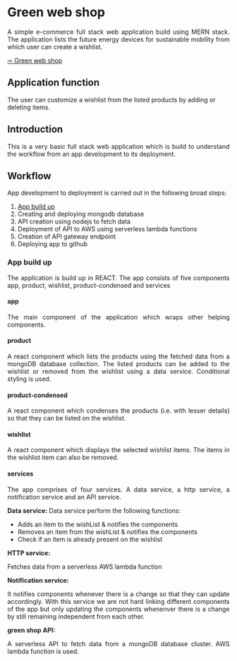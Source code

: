 # Green web shop

<div align="justify">
A simple e-commerce full stack web application build using MERN stack. The application lists the future energy devices for sustainable mobility from which user can create a wishlist.

</div>

[⇨ Green web shop](https://arko92.github.io/green-web-shop/)

## Application function

The user can customize a wishlist from the listed products by adding or deleting items. 

## Introduction

<div align="justify">
This is a very basic full stack web application which is build to understand the workflow from an app development to its deployment.
</div>


## Workflow

App development to deployment is carried out in the following broad steps:

1. [App build up](#Appbuildup)
2. Creating and deploying mongodb database
3. API creation using nodejs to fetch data
4. Deployment of API to AWS using serverless lambda functions
5. Creation of API gateway endpoint
6. Deploying app to github



<h3 id="Appbuildup">App build up</h3>

<div align="justify">

The application is build up in REACT. The app consists of five components app, product, wishlist, product-condensed and services

#### app

The main component of the application which wraps other helping components.

#### product

A react component which lists the products using the fetched data from a mongoDB database collection. The listed products can be added to the wishlist or removed from the wishlist using a data service. Conditional styling is used.

#### product-condensed

A react component which condenses the products (i.e. with lesser details) so that they can be listed on the wishlist.

#### wishlist

A react component which displays the selected wishlist items. The items in the wishlist item can also be removed.

#### services

The app comprises of four services. A data service, a http service, a notification service and an API service. 

**Data service:**
Data service perform the following functions:

* Adds an item to the wishList & notifies the components
* Removes an item from the wishList & notifies the components
* Check if an item is already present on the wishlist

**HTTP service:**

Fetches data from a serverless AWS lambda function

**Notification service:**

It notifies components whenever there is a change so that they can update accordingly. With this service we are not hard linking different components of the app but only updating the components whenenver there is a change by still remaining independent from each other. 

**green shop API:**

A serverless API to fetch data from a mongoDB database cluster. AWS lambda function is used.

</div>
